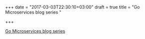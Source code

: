 +++
date = "2017-03-03T22:30:10+03:00"
draft = true
title = "Go Microservices blog series "

+++

<p><a href="http://callistaenterprise.se/blogg/teknik/2017/02/17/go-blog-series-part1">Go Microservices blog series </a></p>
